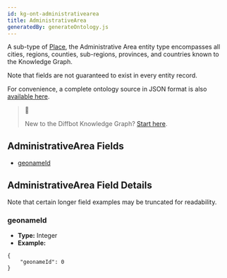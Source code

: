```yaml
---
id: kg-ont-administrativearea
title: AdministrativeArea
generatedBy: generateOntology.js
---
```


A sub-type of [Place](doc:place), the Administrative Area entity type encompasses all cities, regions, counties, sub-regions, provinces, and countries known to the Knowledge Graph. 

Note that fields are not guaranteed to exist in every entity record.

For convenience, a complete ontology source in JSON format is also [available here](https://kg.diffbot.com/kg/ontology).

> 🙋 
> 
> New to the Diffbot Knowledge Graph? [Start here](doc:getting-started-with-diffbot-knowledge-graph).

## AdministrativeArea Fields
* [geonameId](#geonameid) 

## AdministrativeArea Field Details
Note that certain longer field examples may be truncated for readability.

### geonameId
  
* **Type:** Integer
* **Example:**
```
{
	"geonameId": 0
}
```
